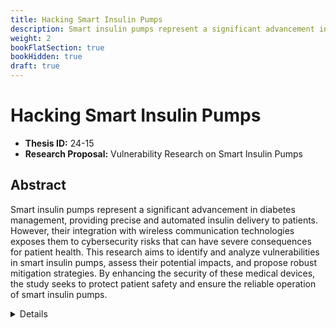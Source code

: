 ```yaml
---
title: Hacking Smart Insulin Pumps
description: Smart insulin pumps represent a significant advancement in diabetes management, providing precise and automated insulin delivery to patients. However, their integration with wireless communication technologies exposes them to cybersecurity risks that can have severe consequences for patient health. This research aims to identify and analyze vulnerabilities in smart insulin pumps, assess their potential impacts, and propose robust mitigation strategies. By enhancing the security of these medical devices, the study seeks to protect patient safety and ensure the reliable operation of smart insulin pumps.
weight: 2
bookFlatSection: true
bookHidden: true
draft: true
---
```


# Hacking Smart Insulin Pumps

- **Thesis ID:** 24-15
- **Research Proposal:** Vulnerability Research on Smart Insulin Pumps

## Abstract

Smart insulin pumps represent a significant advancement in diabetes management, providing precise and automated insulin delivery to patients. However, their integration with wireless communication technologies exposes them to cybersecurity risks that can have severe consequences for patient health. This research aims to identify and analyze vulnerabilities in smart insulin pumps, assess their potential impacts, and propose robust mitigation strategies. By enhancing the security of these medical devices, the study seeks to protect patient safety and ensure the reliable operation of smart insulin pumps.

<details>
<summary>Details</summary>

## 1. Introduction

### 1.1 Background

Diabetes management has been revolutionized by the advent of smart insulin pumps, which offer automated and precise insulin delivery based on continuous glucose monitoring (CGM) data. These devices improve the quality of life for diabetes patients by providing better glucose control and reducing the risk of complications. However, the reliance on wireless communication for data exchange and remote monitoring introduces cybersecurity risks that could compromise the safety and effectiveness of these devices.

### 1.2 Problem Statement

The interconnected nature of smart insulin pumps exposes them to potential cyber threats, including unauthorized access, data manipulation, and disruption of insulin delivery. Identifying and addressing vulnerabilities in these devices is crucial to ensuring patient safety and maintaining the integrity of diabetes management systems. This research aims to conduct a comprehensive vulnerability assessment of smart insulin pumps to identify security weaknesses, evaluate their impact, and develop effective mitigation strategies.

### 1.3 Objectives

1. To identify and analyze vulnerabilities in smart insulin pumps.
2. To evaluate the potential impacts of these vulnerabilities on patient safety and device functionality.
3. To propose and validate mitigation strategies to enhance the security of smart insulin pumps.
4. To contribute to the broader understanding of cybersecurity in medical devices.

## 2. Literature Review

### 2.1 Smart Insulin Pumps and Diabetes Management

Overview of smart insulin pumps, their architecture, functionalities, and role in diabetes management. Examination of the benefits and potential security implications of their deployment.

### 2.2 Cybersecurity Challenges in Medical Devices

Review of known cybersecurity challenges and vulnerabilities associated with medical devices, including unauthorized access, data manipulation, and disruption of service. Analysis of existing security measures and their limitations.

### 2.3 Vulnerability Assessment Methodologies

Detailed examination of methodologies and frameworks used for conducting vulnerability assessments in medical devices, focusing on smart insulin pumps. Review of techniques such as penetration testing, static and dynamic analysis, and risk assessment.

### 2.4 Mitigation Strategies and Best Practices

Review of current mitigation strategies and best practices for enhancing the security of medical devices. Analysis of gaps in existing research and potential areas for improvement.

## 3. Research Methodology

### 3.1 Phase 1: Preliminary Analysis

1. **Requirement Analysis**: Identification of the requirements and key components of smart insulin pump systems.
2. **Literature Review**: Comprehensive review of existing literature on smart insulin pump security and vulnerability assessment methodologies.

### 3.2 Phase 2: Vulnerability Identification

1. **System Mapping**: Detailed mapping of the system architecture and communication protocols of selected smart insulin pumps.
2. **Penetration Testing**: Conducting penetration tests to identify potential security weaknesses and vulnerabilities in the smart insulin pumps.
3. **Static and Dynamic Analysis**: Performing static and dynamic analysis of the smart insulin pump software and firmware to uncover vulnerabilities.

### 3.3 Phase 3: Impact Evaluation

1. **Risk Assessment**: Evaluating the severity and potential impact of identified vulnerabilities on patient safety and device functionality.
2. **Scenario Analysis**: Simulating potential attack scenarios to understand the practical implications of security breaches.

### 3.4 Phase 4: Mitigation Development

1. **Mitigation Strategies**: Developing technical solutions and best practices to address the identified vulnerabilities, including software patches, configuration changes, and enhanced security protocols.
2. **Implementation**: Implementing the proposed mitigation strategies in a controlled environment.

### 3.5 Phase 5: Validation and Testing

1. **Validation Testing**: Conducting extensive testing to validate the effectiveness of the mitigation strategies.
2. **Re-evaluation**: Performing a second round of vulnerability assessments to ensure the security measures are robust and effective.

## 4. Expected Outcomes

1. **Comprehensive Vulnerability Report**: Detailed documentation of identified vulnerabilities in smart insulin pumps, their potential impacts, and mitigation strategies.
2. **Enhanced Security Protocols**: Development of improved security protocols and best practices for the deployment and management of smart insulin pumps.
3. **Academic Contributions**: Publication of research findings in academic journals and conferences to contribute to the body of knowledge in medical device cybersecurity.
4. **Practical Guidelines**: Providing actionable guidelines for manufacturers, healthcare providers, and patients to ensure the secure deployment and use of smart insulin pumps.

## 5. Timeline

| Phase                        | Duration   |
|------------------------------|------------|
| Preliminary Analysis         | 2 months   |
| Vulnerability Identification | 4 months   |
| Impact Evaluation            | 1 week   |
| Mitigation Development       | 1 week   |
| Validation and Testing       | 1 week   |
| Thesis Writing and Submission| 2 weeks    |

## 6. Conclusion

This research aims to enhance the security of smart insulin pumps by identifying and mitigating vulnerabilities. Through comprehensive vulnerability assessments, impact evaluations, and the development of robust mitigation strategies, this study will contribute to the security and resilience of medical devices, ultimately supporting the safe and reliable operation of smart insulin pumps.

## 7. References

1. Literature on smart insulin pumps and diabetes management.
2. Research papers on cybersecurity challenges and vulnerabilities in medical devices.
3. Documentation on vulnerability assessment methodologies and penetration testing techniques.
4. Existing studies on mitigation strategies and best practices for secure deployment of connected systems.
5. [Secpump: A connected open-source infusion pump for security research purposes](https://ieeexplore.ieee.org/abstract/document/9031704/)
6. [Investigating the security threats on networked medical devices](https://ieeexplore.ieee.org/abstract/document/9031212/)

</details>
